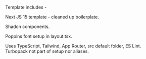 Template includes - 

Next JS 15 template - cleaned up boilerplate.

Shadcn components.

Poppins font setup in layout.tsx.

Uses TypeScript, Tailwind, App Router, src default folder, ES Lint. Turbopack not part of setup nor aliases.
